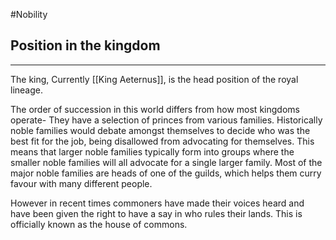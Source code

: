 #Nobility

## Position in the kingdom
---
The king, Currently [[King Aeternus]], is the head position of the royal lineage. 

The order of succession in this world differs from how most kingdoms operate- They have a selection of princes from various families. Historically noble families would debate amongst themselves to decide who was the best fit for the job, being disallowed from advocating for themselves. This means that larger noble families typically form into groups where the smaller noble families will all advocate for a single larger family. Most of the major noble families are heads of one of the guilds, which helps them curry favour with many different people.

However in recent times commoners have made their voices heard and have been given the right to have a say in who rules their lands. This is officially known as the house of commons.  